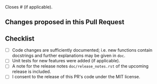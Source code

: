 Closes # (if applicable).

## Changes proposed in this Pull Request


## Checklist

- [ ] Code changes are sufficiently documented; i.e. new functions contain docstrings and further explanations may be given in `doc`.
- [ ] Unit tests for new features were added (if applicable).
- [ ] A note for the release notes `doc/release_notes.rst` of the upcoming release is included.
- [ ] I consent to the release of this PR's code under the MIT license.

